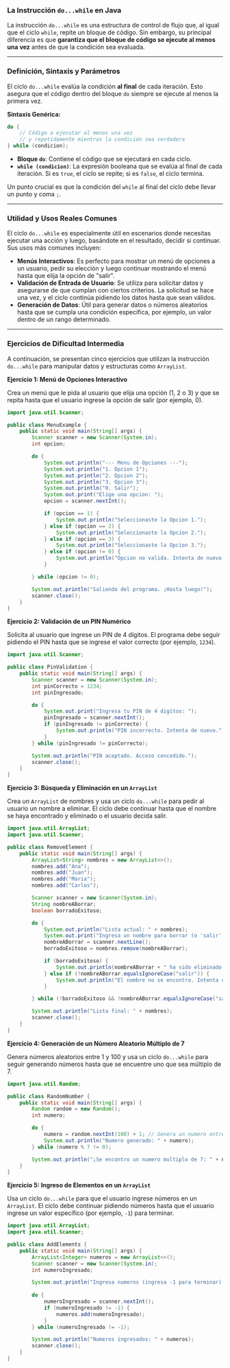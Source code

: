 ### La Instrucción `do...while` en Java

La instrucción `do...while` es una estructura de control de flujo que, al igual que el ciclo `while`, repite un bloque de código. Sin embargo, su principal diferencia es que **garantiza que el bloque de código se ejecute al menos una vez** antes de que la condición sea evaluada.

-----

### Definición, Sintaxis y Parámetros

El ciclo `do...while` evalúa la condición **al final** de cada iteración. Esto asegura que el código dentro del bloque `do` siempre se ejecute al menos la primera vez.

**Sintaxis Genérica:**

```java
do {
    // Código a ejecutar al menos una vez
    // y repetidamente mientras la condición sea verdadera
} while (condicion);
```

  * **Bloque `do`**: Contiene el código que se ejecutará en cada ciclo.
  * **`while (condicion)`**: La expresión booleana que se evalúa al final de cada iteración. Si es `true`, el ciclo se repite; si es `false`, el ciclo termina.

Un punto crucial es que la condición del `while` al final del ciclo debe llevar un punto y coma `;`.

-----

### Utilidad y Usos Reales Comunes

El ciclo `do...while` es especialmente útil en escenarios donde necesitas ejecutar una acción y luego, basándote en el resultado, decidir si continuar. Sus usos más comunes incluyen:

  * **Menús Interactivos**: Es perfecto para mostrar un menú de opciones a un usuario, pedir su elección y luego continuar mostrando el menú hasta que elija la opción de "salir".
  * **Validación de Entrada de Usuario**: Se utiliza para solicitar datos y asegurarse de que cumplan con ciertos criterios. La solicitud se hace una vez, y el ciclo continúa pidiendo los datos hasta que sean válidos.
  * **Generación de Datos**: Útil para generar datos o números aleatorios hasta que se cumpla una condición específica, por ejemplo, un valor dentro de un rango determinado.

-----

### Ejercicios de Dificultad Intermedia

A continuación, se presentan cinco ejercicios que utilizan la instrucción `do...while` para manipular datos y estructuras como `ArrayList`.

**Ejercicio 1: Menú de Opciones Interactivo**

Crea un menú que le pida al usuario que elija una opción (1, 2 o 3) y que se repita hasta que el usuario ingrese la opción de salir (por ejemplo, 0).

```java
import java.util.Scanner;

public class MenuExample {
    public static void main(String[] args) {
        Scanner scanner = new Scanner(System.in);
        int opcion;

        do {
            System.out.println("--- Menu de Opciones ---");
            System.out.println("1. Opcion 1");
            System.out.println("2. Opcion 2");
            System.out.println("3. Opcion 3");
            System.out.println("0. Salir");
            System.out.print("Elige una opcion: ");
            opcion = scanner.nextInt();

            if (opcion == 1) {
                System.out.println("Seleccionaste la Opcion 1.");
            } else if (opcion == 2) {
                System.out.println("Seleccionaste la Opcion 2.");
            } else if (opcion == 3) {
                System.out.println("Seleccionaste la Opcion 3.");
            } else if (opcion != 0) {
                System.out.println("Opcion no valida. Intenta de nuevo.");
            }

        } while (opcion != 0);

        System.out.println("Saliendo del programa. ¡Hasta luego!");
        scanner.close();
    }
}
```

**Ejercicio 2: Validación de un PIN Numérico**

Solicita al usuario que ingrese un PIN de 4 dígitos. El programa debe seguir pidiendo el PIN hasta que se ingrese el valor correcto (por ejemplo, `1234`).

```java
import java.util.Scanner;

public class PinValidation {
    public static void main(String[] args) {
        Scanner scanner = new Scanner(System.in);
        int pinCorrecto = 1234;
        int pinIngresado;

        do {
            System.out.print("Ingresa tu PIN de 4 digitos: ");
            pinIngresado = scanner.nextInt();
            if (pinIngresado != pinCorrecto) {
                System.out.println("PIN incorrecto. Intenta de nuevo.");
            }
        } while (pinIngresado != pinCorrecto);

        System.out.println("PIN aceptado. Acceso concedido.");
        scanner.close();
    }
}
```

**Ejercicio 3: Búsqueda y Eliminación en un `ArrayList`**

Crea un `ArrayList` de nombres y usa un ciclo `do...while` para pedir al usuario un nombre a eliminar. El ciclo debe continuar hasta que el nombre se haya encontrado y eliminado o el usuario decida salir.

```java
import java.util.ArrayList;
import java.util.Scanner;

public class RemoveElement {
    public static void main(String[] args) {
        ArrayList<String> nombres = new ArrayList<>();
        nombres.add("Ana");
        nombres.add("Juan");
        nombres.add("Maria");
        nombres.add("Carlos");

        Scanner scanner = new Scanner(System.in);
        String nombreABorrar;
        boolean borradoExitoso;

        do {
            System.out.println("Lista actual: " + nombres);
            System.out.print("Ingresa un nombre para borrar (o 'salir' para terminar): ");
            nombreABorrar = scanner.nextLine();
            borradoExitoso = nombres.remove(nombreABorrar);

            if (borradoExitoso) {
                System.out.println(nombreABorrar + " ha sido eliminado.");
            } else if (!nombreABorrar.equalsIgnoreCase("salir")) {
                System.out.println("El nombre no se encontro. Intenta de nuevo.");
            }

        } while (!borradoExitoso && !nombreABorrar.equalsIgnoreCase("salir"));

        System.out.println("Lista final: " + nombres);
        scanner.close();
    }
}
```

**Ejercicio 4: Generación de un Número Aleatorio Múltiplo de 7**

Genera números aleatorios entre 1 y 100 y usa un ciclo `do...while` para seguir generando números hasta que se encuentre uno que sea múltiplo de 7.

```java
import java.util.Random;

public class RandomNumber {
    public static void main(String[] args) {
        Random random = new Random();
        int numero;

        do {
            numero = random.nextInt(100) + 1; // Genera un numero entre 1 y 100
            System.out.println("Numero generado: " + numero);
        } while (numero % 7 != 0);

        System.out.println("¡Se encontro un numero multiplo de 7: " + numero + "!");
    }
}
```

**Ejercicio 5: Ingreso de Elementos en un `ArrayList`**

Usa un ciclo `do...while` para que el usuario ingrese números en un `ArrayList`. El ciclo debe continuar pidiendo números hasta que el usuario ingrese un valor específico (por ejemplo, `-1`) para terminar.

```java
import java.util.ArrayList;
import java.util.Scanner;

public class AddElements {
    public static void main(String[] args) {
        ArrayList<Integer> numeros = new ArrayList<>();
        Scanner scanner = new Scanner(System.in);
        int numeroIngresado;

        System.out.println("Ingresa numeros (ingresa -1 para terminar):");
        
        do {
            numeroIngresado = scanner.nextInt();
            if (numeroIngresado != -1) {
                numeros.add(numeroIngresado);
            }
        } while (numeroIngresado != -1);

        System.out.println("Numeros ingresados: " + numeros);
        scanner.close();
    }
}
```
